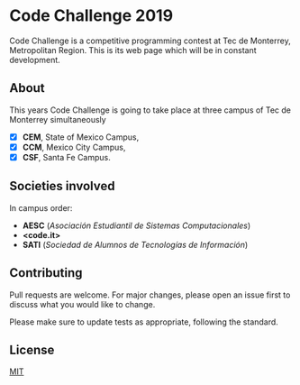 # Code Challenge 2019

Code Challenge is a competitive programming contest at Tec de Monterrey, Metropolitan Region. This is its web page which will be in constant development.

## About

This years Code Challenge is going to take place at three campus of Tec de Monterrey simultaneously
- [x] **CEM**, State of Mexico Campus,
- [x] **CCM**, Mexico City Campus,
- [x] **CSF**, Santa Fe Campus.

## Societies involved
In campus order:
* **AESC** (_Asociación Estudiantil de Sistemas Computacionales_)
* **<code.it>**
* **SATI** (_Sociedad de Alumnos de Tecnologías de Información_)

## Contributing
Pull requests are welcome. For major changes, please open an issue first to discuss what you would like to change.

Please make sure to update tests as appropriate, following the standard.

## License
[MIT](https://choosealicense.com/licenses/mit/)
